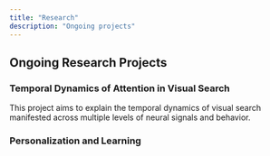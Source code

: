 ```yaml
---
title: "Research"
description: "Ongoing projects"
---
```


## Ongoing Research Projects

### Temporal Dynamics of Attention in Visual Search

This project aims to explain the temporal dynamics of visual search manifested across multiple levels of neural signals and behavior.

### Personalization and Learning

